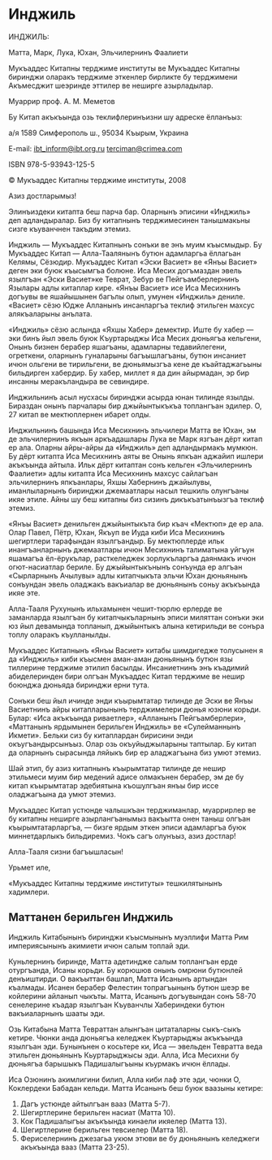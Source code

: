 # Инджиль

ИНДЖИЛЬ:

Матта, Марк, Лука, Юхан,
Эльчилернинъ Фаалиети

Мукъаддес Китапны терджиме институты ве Мукъаддес Китапны биринджи оларакъ терджиме эткенлер бирликте бу терджимени Акъмесджит шеэринде эттилер ве неширге азырладылар. 

Муаррир проф. А. М. Меметов

Бу Китап акъкъында озь теклифлеринъизни шу адреске ёлланъыз:

а/я 1589
Симферополь ш., 95034 
Къырым, Украина 

E-mail:
ibt_inform@ibt.org.ru terciman@crimea.com

ISBN 978-5-93943-125-5

© Мукъаддес Китапны терджиме институты, 2008

Азиз достларымыз!

Элинъиздеки китапта беш парча бар. Оларнынъ эписини «Инджиль» деп адландыралар. Биз бу китапнынъ терджимесинен танышмакьны сизге къуванчнен такъдим этемиз.

Инджиль — Мукъаддес Китапнынъ сонъки ве энъ муим къысмыдыр. Бу Мукъаддес Китап — Алла-Таалянынъ бутюн адамларгьа ёллагьан Келямы, Сёзюдир. Мукъаддес Китап «Эски Васиет» ве «Янъы Васиет» деген эки буюк къысымгъа болюне. Иса Месих догъмаздан эвель язылгъан «Эски Васиет»ке Теврат, Зебур ве Пейгъамберлернинъ Язылары адлы китаплар кире. «Янъы Васиет» исе Иса Месихнинъ догъувы ве яшайышынен багълы олып, умунен «Инджиль» дениле. «Васиет» сёзю Юдже Алланынъ инсанларгъа теклиф этильген махсус алякъаларыны анълата.

«Инджиль» сёзю аслында «Яхшы Хабер» демектир. Иште бу хабер — эки бинъ йыл эвель буюк Къуртарыджы Иса Месих дюньягъа кельгени, Онынъ бизнен берабер яшагъаны, адамларны тедавийлегени, огреткени, оларнынъ гуналарыны багъышлагъаны, бутюн инсаниет ичюн ольгени ве тирильгени, ве дюньямызгъа кене де къайтаджагьыны бильдирген хабердир. Бу хабер, миллет я да дин айырмадан, эр бир инсанны меракъландыра ве севиндире.

Инджильнинъ асыл нусхасы биринджи асырда юнан тилинде язылды. Бираздан онынъ парчалары бир джыйынтыкъкъа топлангъан эдилер. О, 27 китап ве мектюплернен ибарет олды.

Инджильнинъ башында Иса Месихнинъ эльчилери Матта ве Юхан, эм де эльчилернинъ якъын аркъадашлары Лука ве Марк язгъан дёрт китап ер ала. Оларны айры-айры да «Инджиль» деп адландырмакъ мумкюн. Бу дёрт китапта Иса Месихнинъ аяты ве Онынь япкъан аджайип ишлери акъкъында айтыла. Ильк дёрт китаптан сонъ кельген «Эльчилернинъ Фаалиети» адлы китапта Иса Месихнинъ махсус сайлагъан эльчилернинъ япкъанлары, Яхшы Хабернинъ джайылувы, иманлыларнынъ биринджи джемаатлары насыл тешкиль олунгъаны икяе этиле. Айны шу беш китапны биз сизинъ дикъкъатынъызгъа теклиф этемиз.

«Янъы Васиет» денильген джыйынтыкъта бир къач «Мектюп» де ер ала. Олар Павел, Пётр, Юхан, Якъуп ве Иуда киби Иса Месихнинъ шегиртлери тарафындан язылгъандыр. Бу мектюплерде ильк инангъанларнынъ джемаатлары ичюн Месихнинъ талиматына уйгъун яшамагъа ёл-ёрукълар, расткеледжек зорлукъларгъа даянмакъ ичюн огют-насиатлар бериле. Бу джыйынтыкънынъ сонъунда ер алгъан «Сырларнынъ Ачылувы» адлы китапчыкъта эльчи Юхан дюньянынъ сонъундан эвель оладжакъ вакъиалар ве дюньянынъ соньу акъкъында икяе эте.

Алла-Тааля Рухунынъ ильхамынен чешит-тюрлю ерлерде ве заманларда язылгъан бу китапчыкъларнынъ эписи миляттан сонъки эки юз йыл девамында топланып, джыйынтыкъ алына кетирильди ве сонъра топлу оларакъ къулланылды.

Мукъаддес Китапнынъ «Янъы Васиет» китабы шимдигедже толусынен я да «Инджиль» киби къысмен аман-аман дюньянынъ бутюн язы тиллерине терджиме этилип басылды. Инсаниетнинъ энъ къадимий абиделеринден бири олгъан Мукъаддес Китап терджиме ве нешир боюнджа дюньяда биринджи ерни тута.

Сонъки беш йыл ичинде энди къырымтатар тилинде де Эски ве Янъы Васиетнинъ айры китапларынынъ терджимелери дюнья юзюни корьди. Булар: «Иса акъкъында риваетлер», «Алланынъ Пейгъамберлери», «Маттанынъ ярдымынен берильген Инджиль» ве «Сулейманнынъ Икмети». Бельки сиз бу китаплардан бирисини энди окъугъандырсынъыз. Олар озь окъуйыджыларыны таптылар. Бу китап да оларнынъ сырасында ляйыкъ бир ер аладжагъына биз умют этемиз.

Шай этип, бу азиз китапнынъ къырымтатар тилинде де нешир этильмеси муим бир медений адисе олмакънен берабер, эм де бу китап къырымтатар эдебиятына къошулгъан янъы бир иссе оладжагъына да умют этемиз.

Мукъаддес Китап устюнде чалышкъан терджиманлар, муаррирлер ве бу китапны неширге азырлангъанымыз вакъытта онен таныш олгъан къырымтатарларгъа, — бизге ярдым эткен эписи адамларгъа буюк миннетдарлыкъ бильдиремиз. Чокъ сагъ олунъыз, азиз достлар!

Алла-Тааля сизни багъышласын!

Урьмет иле,

«Мукъаддес Китапны терджиме институты» тешкилятынынъ хадимлери.

## Маттанен берильген Инджиль

Инджиль Китабынынъ биринджи къысмынынъ муэллифи Матта Рим империясынынъ акимиети ичюн салым топлай эди.

Куньлернинъ биринде, Матта адетиндже салым топлангъан ерде отургъанда, Исаны корьди. Бу корюшюв онынъ омрюни бутюнлей денъиштирди. О вакъыттан башлап, Матта Исанынъ артындан къалмады. Исанен берабер Фелестин топрагъынынъ бутюн шеэр ве койлерини айланып чыкъты. Матта, Исанынъ догъувындан сонъ 58-70 сенелерине къадар язылгъан Къуванчлы Хабериндеки бутюн вакъиаларнынъ шааты эди.

Озь Китабына Матта Тевраттан алынгъан цитаталарны сыкъ-сыкъ кетире. Чюнки анда дюньягъа келеджек Къуртарыджы акъкъында язылгъан эди. Бунынънен о косьтере ки, Иса — эвельден Тевратта веда этильген дюньянынъ Кьуртарыджысы эди. Алла, Иса Месихни бу дюньягъа барышыкъ Падишалыгъыны къурмакъ ичюн ёллады.

Иса Озюнинъ акимлигини билип, Алла киби лаф эте эди, чюнки О, Коклердеки Бабадан кельди. Матта Исанынъ беш буюк ваазыны кетире:

1. Дагъ устюнде айтылгъан вааз (Матта 5-7).
2. Шегиртлерине берильген насиат (Матта 10).
3. Кок Падишалыгъы акъкъында кинаели икяелер (Матта 13).
4. Шегиртлерине берильген тевсиелер (Матта 18).
5. Фериселернинъ джезагьа укюм этюви ве бу дюньянынъ келеджеги акъкъында вааз (Матта 23-25).
